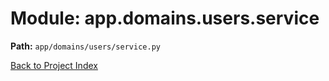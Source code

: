 # Module: app.domains.users.service

**Path:** `app/domains/users/service.py`

[Back to Project Index](../../../../index.md)
